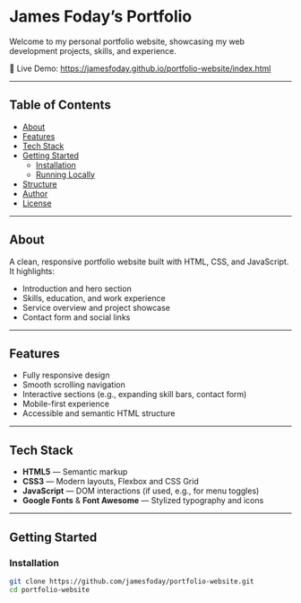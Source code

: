 # James Foday’s Portfolio

Welcome to my personal portfolio website, showcasing my web development projects, skills, and experience.

📍 Live Demo: https://jamesfoday.github.io/portfolio-website/index.html

---

## Table of Contents

- [About](#about)  
- [Features](#features)  
- [Tech Stack](#tech-stack)  
- [Getting Started](#getting-started)  
  - [Installation](#installation)  
  - [Running Locally](#running-locally)  
- [Structure](#structure)  
- [Author](#author)  
- [License](#license)

---

## About

A clean, responsive portfolio website built with HTML, CSS, and JavaScript. It highlights:

- Introduction and hero section  
- Skills, education, and work experience  
- Service overview and project showcase  
- Contact form and social links

---

## Features

- Fully responsive design  
- Smooth scrolling navigation  
- Interactive sections (e.g., expanding skill bars, contact form)  
- Mobile-first experience  
- Accessible and semantic HTML structure  

---

## Tech Stack

- **HTML5** — Semantic markup  
- **CSS3** — Modern layouts, Flexbox and CSS Grid  
- **JavaScript** — DOM interactions (if used, e.g., for menu toggles)  
- **Google Fonts** & **Font Awesome** — Stylized typography and icons  

---

## Getting Started

### Installation

```bash
git clone https://github.com/jamesfoday/portfolio-website.git
cd portfolio-website
